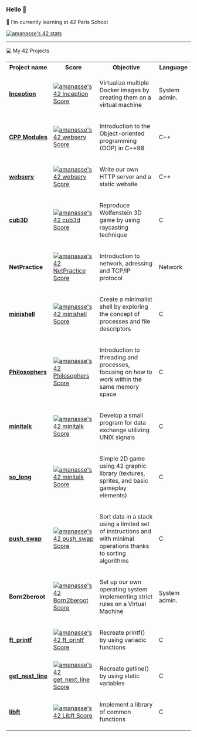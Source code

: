 ### Hello 👋

<!--
**amanasse/amanasse** is a ✨ _special_ ✨ repository because its `README.md` (this file) appears on your GitHub profile.

Here are some ideas to get you started:

- 🔭 I’m currently working on ...
- 🌱 I’m currently learning ...
- 👯 I’m looking to collaborate on ...
- 🤔 I’m looking for help with ...
- 💬 Ask me about ...
- 📫 How to reach me: ...
- 😄 Pronouns: ...
- ⚡ Fun fact: ...
-->


🌱 I’m currently learning at 42 Paris School

<a href="https://github.com/JaeSeoKim/badge42"><img src="https://badge42.vercel.app/api/v2/clhys62lq002108l6wqtcfxcq/stats?cursusId=21&coalitionId=47" alt="amanasse's 42 stats" /></a>

<hr>

💻 My 42 Projects
<table>
  <tr>
    <th>Project name</th>
    <th>Score</th>
    <th>Objective</th>
    <th>Language</th>
  </tr>
  <tr>
    <td><strong><a href="https://github.com/amanasse/Inception">Inception</a></strong></td>
    <td><a href="https://github.com/JaeSeoKim/badge42"><img src="https://badge42.vercel.app/api/v2/clhys62lq002108l6wqtcfxcq/project/3072466" alt="amanasse's 42 Inception Score" /></a></td>
<td><p>Virtualize multiple Docker images by creating them on a virtual machine</p></td>
    <td>System admin.</td>
  </tr>  
  <tr>
    <td><strong><a href="https://github.com/amanasse/CPP_modules">CPP Modules</a></strong></td>
    <td><a href="https://github.com/JaeSeoKim/badge42"><img src="https://badge42.vercel.app/api/v2/clhys62lq002108l6wqtcfxcq/project/2998576" alt="amanasse's 42 webserv Score" /></a></td>
<td><p>Introduction to the Object-oriented programming (OOP) in C++98</p></td>
    <td>C++</td>
  </tr>  
  <tr>
    <td><strong><a href="https://github.com/amanasse/webserv">webserv</a></strong></td>
    <td><a href="https://github.com/JaeSeoKim/badge42"><img src="https://badge42.vercel.app/api/v2/clhys62lq002108l6wqtcfxcq/project/2998576" alt="amanasse's 42 webserv Score" /></a></td>
<td><p>Write our own HTTP server and a static website</p></td>
    <td>C++</td>
  </tr>  
  <tr>
    <td><strong><a href="https://github.com/amanasse/cub3d">cub3D</a></strong></td>
    <td><a href="https://github.com/JaeSeoKim/badge42"><img src="https://badge42.vercel.app/api/v2/clhys62lq002108l6wqtcfxcq/project/2915424" alt="amanasse's 42 cub3d Score" /></a></td>
    <td><p>Reproduce Wolfenstein 3D game by using raycasting technique</p></td>
    <td>C</td>
  </tr>  
  <tr>
    <td><strong>NetPractice</strong></td>
    <td><a href="https://github.com/JaeSeoKim/badge42"><img src="https://badge42.vercel.app/api/v2/clhys62lq002108l6wqtcfxcq/project/2912958" alt="amanasse's 42 NetPractice Score" /></a></td>
<td><p>Introduction to network, adressing and TCP/IP protocol</p></td>
    <td>Network</td>
  </tr>
  <tr>
    <td><strong><a href="https://github.com/amanasse/minishell">minishell</a></strong></td>
    <td><a href="https://github.com/JaeSeoKim/badge42"><img src="https://badge42.vercel.app/api/v2/clhys62lq002108l6wqtcfxcq/project/2851354" alt="amanasse's 42 minishell Score" /></a></td>
<td><p>Create a minimalist shell by exploring the concept of processes and file descriptors</p></td>
    <td>C</td>
  </tr>
  <tr>
    <td><strong><a href="https://github.com/amanasse/philo">Philosophers</a></strong></td>
    <td><a href="https://github.com/JaeSeoKim/badge42"><img src="https://badge42.vercel.app/api/v2/clhys62lq002108l6wqtcfxcq/project/2817209" alt="amanasse's 42 Philosophers Score" /></a></td>
<td><p>Introduction to threading and processes, focusing on how to work within the same memory space</p></td>
    <td>C</td>
  </tr>
  <tr>
    <td><strong><a href="https://github.com/amanasse/minitalk">minitalk</a></strong></td>
    <td><a href="https://github.com/JaeSeoKim/badge42"><img src="https://badge42.vercel.app/api/v2/clhys62lq002108l6wqtcfxcq/project/2773349" alt="amanasse's 42 minitalk Score" /></a></td>
<td><p>Develop a small program for data exchange utilizing UNIX signals</p></td>
  <td>C</td>
  </tr><tr>
    <td><strong><a href="https://github.com/amanasse/so_long">so_long</a></strong></td>
    <td><a href="https://github.com/JaeSeoKim/badge42"><img src="https://badge42.vercel.app/api/v2/clhys62lq002108l6wqtcfxcq/project/2773349" alt="amanasse's 42 minitalk Score" /></a></td>
<td><p>Simple 2D game using 42 graphic library (textures, sprites, and basic gameplay elements)</p></td>
  <td>C</td>
  </tr><tr>
    <td><strong><a href="https://github.com/amanasse/push_swap">push_swap</a></strong></td>
    <td><a href="https://github.com/JaeSeoKim/badge42"><img src="https://badge42.vercel.app/api/v2/clhys62lq002108l6wqtcfxcq/project/2629623" alt="amanasse's 42 push_swap Score" /></a></td>
<td><p>Sort data in a stack using a limited set of instructions and with minimal operations thanks to sorting algorithms</p></td>
  <td>C</td>
  </tr><tr>
    <td><strong>Born2beroot</strong></td>
    <td><a href="https://github.com/JaeSeoKim/badge42"><img src="https://badge42.vercel.app/api/v2/clhys62lq002108l6wqtcfxcq/project/2609434" alt="amanasse's 42 Born2beroot Score" /></a></td>
<td><p>Set up our own operating system implementing strict rules on a Virtual Machine</p></td>
  <td>System admin.</td>
  </tr>
  <tr>
    <td><strong><a href="https://github.com/amanasse/ft_printf">ft_printf</a></strong></td>
    <td><a href="https://github.com/JaeSeoKim/badge42"><img src="https://badge42.vercel.app/api/v2/clhys62lq002108l6wqtcfxcq/project/2607489" alt="amanasse's 42 ft_printf Score" /></a></td>
<td><p>Recreate printf() by using variadic functions</p></td>
   <td>C</td>
  </tr>
  <tr>
    <td><strong><a href="https://github.com/amanasse/get_next_line">get_next_line</strong></a></td>
    <td><a href="https://github.com/JaeSeoKim/badge42"><img src="https://badge42.vercel.app/api/v2/clhys62lq002108l6wqtcfxcq/project/2593829" alt="amanasse's 42 get_next_line Score" /></a></td>
<td><p>Recreate getline() by using static variables</p></td>
     <td>C</td>
  </tr>
    <tr>
    <td><strong><a href="https://github.com/amanasse/libft">libft</strong></a></td>
    <td><a href="https://github.com/JaeSeoKim/badge42"><img src="https://badge42.vercel.app/api/v2/clhys62lq002108l6wqtcfxcq/project/2579798" alt="amanasse's 42 Libft Score" /></a></td>
<td><p>Implement a library of common functions</p></td>
      <td>C</td></tr></table>